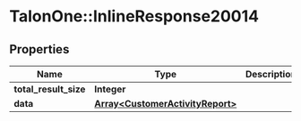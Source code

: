 # TalonOne::InlineResponse20014

## Properties
Name | Type | Description | Notes
------------ | ------------- | ------------- | -------------
**total_result_size** | **Integer** |  | 
**data** | [**Array&lt;CustomerActivityReport&gt;**](CustomerActivityReport.md) |  | 


